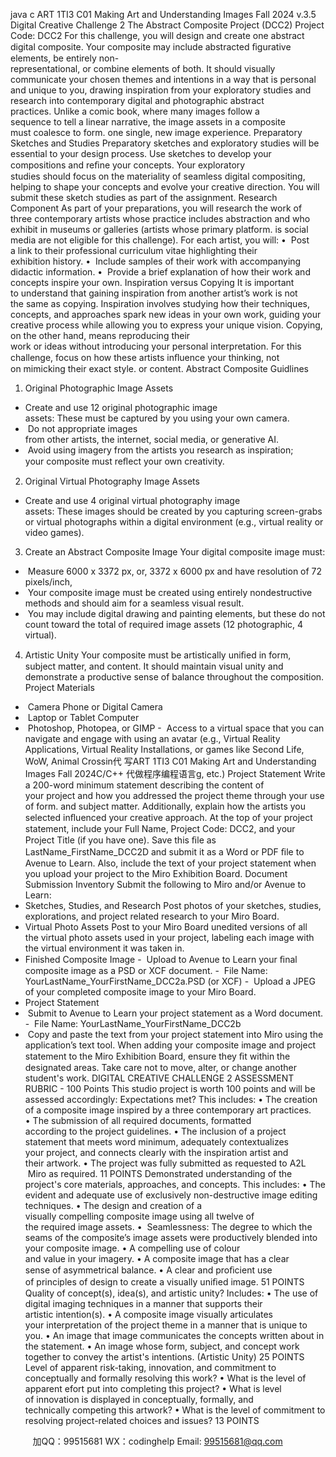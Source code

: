 java c
ART 1TI3 C01 
Making Art and Understanding Images 
Fall 2024 v.3.5
Digital Creative Challenge 2 
The Abstract Composite Project (DCC2) 
Project Code: DCC2 
For this challenge, you will design and create one abstract digital composite. Your composite may include abstracted ﬁgurative elements, be entirely non-representational, or combine elements of both. It should visually communicate your chosen themes and intentions in a way that is personal and unique to you, drawing inspiration from your exploratory studies and research into contemporary digital and photographic abstract practices. Unlike a comic book, where many images follow a sequence to tell a linear narrative, the image assets in a composite must coalesce to form. one single, new image experience. 
Preparatory Sketches and Studies 
Preparatory sketches and exploratory studies will be essential to your design process. Use sketches to develop your compositions and reﬁne your concepts. Your exploratory studies should focus on the materiality of seamless digital compositing, helping to shape your concepts and evolve your creative direction. You will submit these sketch studies as part of the assignment. 
Research Component As part of your preparations, you will research the work of three contemporary artists whose practice includes abstraction and who exhibit in museums or galleries (artists whose primary platform. is social media are not eligible for this challenge). For each artist, you will:
•  Post a link to their professional curriculum vitae highlighting their exhibition history.
•  Include samples of their work with accompanying didactic information.
•  Provide a brief explanation of how their work and concepts inspire your own.
Inspiration versus Copying 
It is important to understand that gaining inspiration from another artist’s work is not the same as copying. Inspiration involves studying how their techniques, concepts, and approaches spark new ideas in your own work, guiding your creative process while allowing you to express your unique vision. Copying, on the other hand, means reproducing their work or ideas without introducing your personal interpretation. For this challenge, focus on how these artists inﬂuence your thinking, not on mimicking their exact style. or content.
Abstract Composite Guidlines 
1) Original Photographic Image Assets 
- Create and use 12 original photographic image assets: These must be captured by you using your own camera.
-  Do not appropriate images from other artists, the internet, social media, or generative AI.
-  Avoid using imagery from the artists you research as inspiration; your composite must reﬂect your own creativity.
2) Original Virtual Photography Image Assets 
- Create and use 4 original virtual photography image assets: These images should be created by you capturing screen-grabs or virtual photographs within a digital environment (e.g., virtual reality or video games).
3) Create an Abstract Composite Image 
Your digital composite image must:
-  Measure 6000 x 3372 px, or, 3372 x 6000 px and have resolution of 72 pixels/inch,
-  Your composite image must be created using entirely nondestructive methods and should aim for a seamless visual result.
-  You may include digital drawing and painting elements, but these do not count toward the total of required image assets (12 photographic, 4 virtual). 
4) Artistic Unity 
Your composite must be artistically uniﬁed in form, subject matter, and content. It should maintain visual unity and demonstrate a productive sense of balance throughout the composition.
Project Materials 
-  Camera Phone or Digital Camera
-  Laptop or Tablet Computer
-  Photoshop, Photopea, or GIMP
-  Access to a virtual space that you can navigate and engage with using an avatar (e.g.,
Virtual Reality Applications, Virtual Reality Installations, or games like Second Life, WoW, Animal Crossin代 写ART 1TI3 C01 Making Art and Understanding Images Fall 2024C/C++
代做程序编程语言g, etc.)
Project Statement 
Write a 200-word minimum statement describing the content of your project and how you addressed the project theme through your use of form. and subject matter. Additionally, explain how the artists you selected inﬂuenced your creative approach. 
At the top of your project statement, include your Full Name, Project Code: DCC2, and your Project Title (if you have one). Save this ﬁle as LastName_FirstName_DCC2D and submit it as a Word or PDF ﬁle to Avenue to Learn. Also, include the text of your project statement when you upload your project to the Miro Exhibition Board.
Document Submission Inventory 
Submit the following to Miro and/or Avenue to Learn:
- Sketches, Studies, and Research 
Post photos of your sketches, studies, explorations, and project related research to your Miro Board.
- Virtual Photo Assets 
Post to your Miro Board unedited versions of all the virtual photo assets used in your project, labeling each image with the virtual environment it was taken in.
- Finished Composite Image 
-  Upload to Avenue to Learn your ﬁnal composite image as a PSD or XCF document.
-  File Name: YourLastName_YourFirstName_DCC2a.PSD (or XCF)
-  Upload a JPEG of your completed composite image to your Miro Board.
- Project Statement 
-  Submit to Avenue to Learn your project statement as a Word document.
-  File Name: YourLastName_YourFirstName_DCC2b 
-  Copy and paste the text from your project statement into Miro using the application’s text tool.
When adding your composite image and project statement to the Miro Exhibition Board, ensure they ﬁt within the designated areas. Take care not to move, alter, or change another student's work. 
DIGITAL CREATIVE CHALLENGE 2 ASSESSMENT RUBRIC - 100 Points 
This studio project is worth 100 points and will be assessed accordingly:
Expectations met? 
This includes:
• The creation of a composite image inspired by a three contemporary art practices.
• The submission of all required documents, formatted according to the project guidelines.
• The inclusion of a project statement that meets word minimum, adequately contextualizes your project, and connects clearly with the inspiration artist and their artwork.
• The project was fully submitted as requested to A2L  Miro as required.
11 POINTS 
Demonstrated understanding of the project's core materials, approaches, and concepts. 
This includes:
• The evident and adequate use of exclusively non-destructive image editing techniques.
• The design and creation of a visually compelling composite image using all twelve of the required image assets.
•  Seamlessness: The degree to which the seams of the composite’s image assets were productively blended into your composite image.
• A compelling use of colour and value in your imagery.
• A composite image that has a clear sense of asymmetrical balance.
• A clear and proﬁcient use of principles of design to create a visually uniﬁed image.
51 POINTS 
Quality of concept(s), idea(s), and artistic unity? 
Includes:
• The use of digital imaging techniques in a manner that supports their artistic intention(s).
• A composite image visually articulates your interpretation of the project theme in a manner that is unique to you.
• An image that image communicates the concepts written about in the statement.
• An image whose form, subject, and concept work together to convey the artist's intentions. (Artistic Unity)
25 POINTS 
Level of apparent risk-taking, innovation, and commitment to conceptually and formally resolving this work? 
• What is the level of apparent efort put into completing this project?
• What is level of innovation is displayed in conceptually, formally, and technically competing this artwork?
• What is the level of commitment to resolving project-related choices and issues?
13 POINTS 

         
加QQ：99515681  WX：codinghelp  Email: 99515681@qq.com
